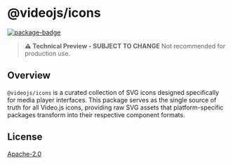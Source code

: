 # @videojs/icons

[![package-badge]][package]

> **⚠️ Technical Preview - SUBJECT TO CHANGE** Not recommended for production use.

## Overview

`@videojs/icons` is a curated collection of SVG icons designed specifically for media player
interfaces. This package serves as the single source of truth for all Video.js icons, providing raw
SVG assets that platform-specific packages transform into their respective component formats.

## License

[Apache-2.0](./LICENSE)

[package]: https://www.npmjs.com/package/@videojs/icons
[package-badge]: https://img.shields.io/npm/v/%40videojs%2Ficons%40next
